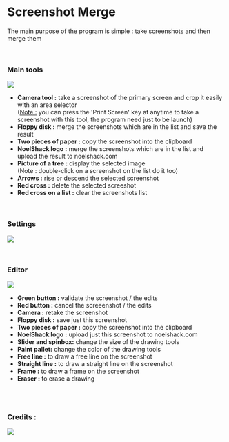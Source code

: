 <h1>Screenshot Merge</h1>
<p>The main purpose of the program is simple : take screenshots and then merge them</p>

<br/><h3>Main tools</h3>
<img src="http://i.imgur.com/jqVnABb.png"/>
<ul>
<li><b>Camera tool :</b> take a screenshot of the primary screen and crop it easily with an area selector<br/>
(<u>Note :</u> you can press the 'Print Screen' key at anytime to take a screenshot with this tool, the program need just to be launch)</li>
<li><b>Floppy disk :</b> merge the screenshots which are in the list and save the result</li>
<li><b>Two pieces of paper :</b> copy the screenshot into the clipboard</li>
<li><b>NoelShack logo :</b> merge the screenshots which are in the list and upload the result to noelshack.com</li>
<li><b>Picture of a tree :</b> display the selected image<br/>
(Note : double-click on a screenshot on the list do it too)</li>
<li><b>Arrows :</b> rise or descend the selected screenshot</li>
<li><b>Red cross :</b> delete the selected screeshot</li>
<li><b>Red cross on a list :</b> clear the screenshots list</li>
</ul>

<br/><h3>Settings</h3>
<img src="http://i.imgur.com/TL6Gk00.png"/>

<br/><h3>Editor</h3>
<img src="http://i.imgur.com/HwCYzCF.png"/>
<ul>
<li><b>Green button :</b> validate the screenshot / the edits</li>
<li><b>Red button :</b> cancel the screeenshot / the edits</li>
<li><b>Camera :</b> retake the screenshot</li>
<li><b>Floppy disk :</b> save just this screenshot</li>
<li><b>Two pieces of paper :</b> copy the screenshot into the clipboard</li>
<li><b>NoelShack logo :</b> upload just this screenshot to noelshack.com</li>
<li><b>Slider and spinbox:</b> change the size of the drawing tools</li>
<li><b>Paint pallet:</b> change the color of the drawing tools</li>
<li><b>Free line :</b> to draw a free line on the screenshot</li>
<li><b>Straight line :</b> to draw a straight line on the screenshot</li>
<li><b>Frame :</b> to draw a frame on the screenshot</li>
<li><b>Eraser :</b> to erase a drawing</li>
</ul>

<br/><br/><h3>Credits :</h3>
<img src="http://i.imgur.com/Y2dPWBd.png"/>
